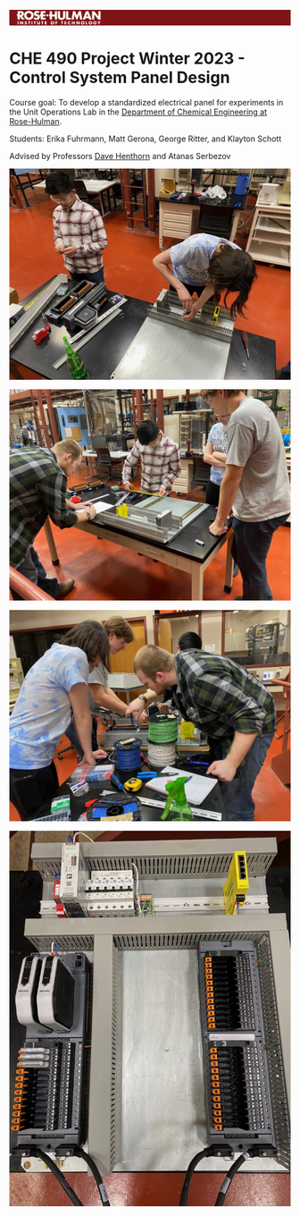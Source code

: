 ![Logo](https://raw.githubusercontent.com/henthornlab/assets/main/rhit-logo-wide.png)

# CHE 490 Project Winter 2023 - Control System Panel Design

Course goal: To develop a standardized electrical panel for experiments in the Unit Operations Lab in the [Department of Chemical Engineering at Rose-Hulman](https://www.rose-hulman.edu/academics/academic-departments/chemical-engineering/index.html).

Students:  Erika Fuhrmann, Matt Gerona, George Ritter, and Klayton Schott

Advised by Professors [Dave Henthorn](https://henthornlab.org) and Atanas Serbezov


![Picture 1](https://raw.githubusercontent.com/henthornlab/enclosure2023/main/1.jpeg)

![Picture 2](https://raw.githubusercontent.com/henthornlab/enclosure2023/main/2.jpeg)

![Picture 3](https://raw.githubusercontent.com/henthornlab/enclosure2023/main/3.jpeg)

![Picture 4](https://raw.githubusercontent.com/henthornlab/enclosure2023/main/4.jpeg)


